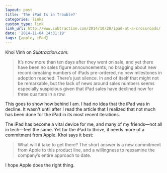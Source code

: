```yaml
---
layout: post
title: 'The iPad Is in Trouble?'
categories: links
custom_type: link
link_url: http://www.subtraction.com/2014/10/28/ipad-at-a-crossroads/
date: '2014-11-04 14:31:19'
tags: [apple, iPad]
---
```

Khoi Vinh on *Subtraction.com*:

>  It’s now more than ten days after they went on sale, and yet there have been no sales figure announcements, no bragging about new record-breaking numbers of iPads pre-ordered, no new milestones in adoption reached. There’s just silence. In and of itself that might not be remarkable, but the lack of news around sales numbers seems especially suspicious given that iPad sales have declined now for three quarters in a row.

This goes to show how behind I am. I had no idea that the iPad was in decline. It wasn't until after I read the article that I realized that not much has been done for the iPad in its most recent iterations.

The iPad has become a vital device for me, and many of my friends—not all in tech—feel the same. Yet for the iPad to thrive, it needs more of a commitment from Apple. Khoi says it best:

> What will it take to get there? The short answer is a new commitment from Apple to this product line, and a willingness to reexamine the company’s entire approach to date.

I hope Apple does the right thing.
